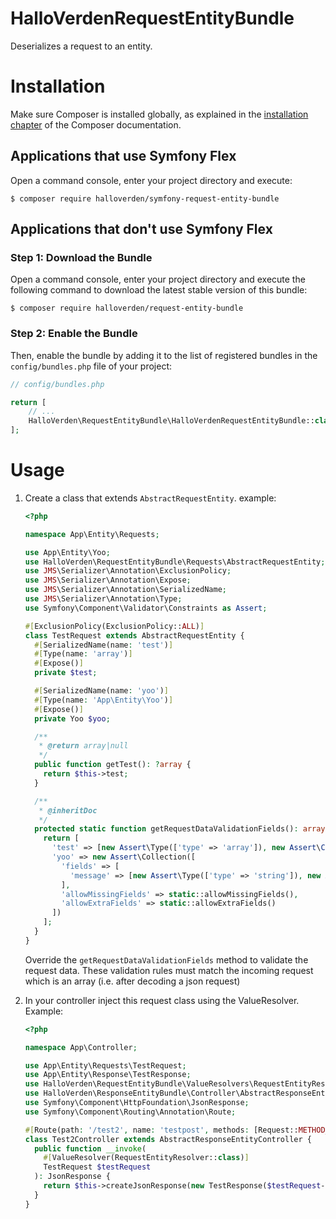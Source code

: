 HalloVerdenRequestEntityBundle
==============================
Deserializes a request to an entity.

Installation
============

Make sure Composer is installed globally, as explained in the
[installation chapter](https://getcomposer.org/doc/00-intro.md)
of the Composer documentation.

Applications that use Symfony Flex
----------------------------------

Open a command console, enter your project directory and execute:

```console
$ composer require halloverden/symfony-request-entity-bundle
```

Applications that don't use Symfony Flex
----------------------------------------

### Step 1: Download the Bundle

Open a command console, enter your project directory and execute the
following command to download the latest stable version of this bundle:

```console
$ composer require halloverden/request-entity-bundle
```

### Step 2: Enable the Bundle

Then, enable the bundle by adding it to the list of registered bundles
in the `config/bundles.php` file of your project:

```php
// config/bundles.php

return [
    // ...
    HalloVerden\RequestEntityBundle\HalloVerdenRequestEntityBundle::class => ['all' => true],
];
```

Usage
============

1. Create a class that extends `AbstractRequestEntity`. example:
   ```php
   <?php

   namespace App\Entity\Requests;
   
   use App\Entity\Yoo;
   use HalloVerden\RequestEntityBundle\Requests\AbstractRequestEntity;
   use JMS\Serializer\Annotation\ExclusionPolicy;
   use JMS\Serializer\Annotation\Expose;
   use JMS\Serializer\Annotation\SerializedName;
   use JMS\Serializer\Annotation\Type;
   use Symfony\Component\Validator\Constraints as Assert;

   #[ExclusionPolicy(ExclusionPolicy::ALL)]
   class TestRequest extends AbstractRequestEntity {
     #[SerializedName(name: 'test')]
     #[Type(name: 'array')]
     #[Expose()]
     private $test;
   
     #[SerializedName(name: 'yoo')]
     #[Type(name: 'App\Entity\Yoo')]
     #[Expose()]
     private Yoo $yoo;
   
     /**
      * @return array|null
      */
     public function getTest(): ?array {
       return $this->test;
     }
   
     /**
      * @inheritDoc
      */
     protected static function getRequestDataValidationFields(): array {
       return [
         'test' => [new Assert\Type(['type' => 'array']), new Assert\Count(['min' => 1])],
         'yoo' => new Assert\Collection([
           'fields' => [
             'message' => [new Assert\Type(['type' => 'string']), new Assert\NotBlank()]
           ],
           'allowMissingFields' => static::allowMissingFields(),
           'allowExtraFields' => static::allowExtraFields()
         ])
       ];
     }
   }
   ```
   Override the `getRequestDataValidationFields` method to validate the request data.
   These validation rules must match the incoming request which is an array (i.e. after decoding a json request)

 2. In your controller inject this request class using the ValueResolver. Example:
    ```php
    <?php
    
    namespace App\Controller;
    
    use App\Entity\Requests\TestRequest;
    use App\Entity\Response\TestResponse;
    use HalloVerden\RequestEntityBundle\ValueResolvers\RequestEntityResolver;
    use HalloVerden\ResponseEntityBundle\Controller\AbstractResponseEntityController;
    use Symfony\Component\HttpFoundation\JsonResponse;
    use Symfony\Component\Routing\Annotation\Route;
    
    #[Route(path: '/test2', name: 'testpost', methods: [Request::METHOD_POST])]
    class Test2Controller extends AbstractResponseEntityController {
      public function __invoke(
        #[ValueResolver(RequestEntityResolver::class)]
        TestRequest $testRequest
      ): JsonResponse {
        return $this->createJsonResponse(new TestResponse($testRequest->getTest()));
      }
    }
    ```
